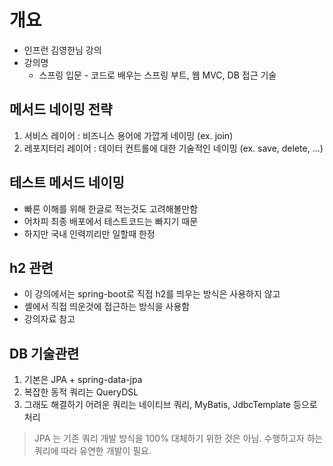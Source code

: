 # 개요

* 인프런 김영한님 강의
* 강의명
  * 스프링 입문 - 코드로 배우는 스프링 부트, 웹 MVC, DB 접근 기술

## 메서드 네이밍 전략

1. 서비스 레이어 : 비즈니스 용어에 가깝게 네이밍 (ex. join)
2. 레포지터리 레이어 : 데이터 컨트롤에 대한 기술적인 네이밍 (ex. save, delete, ...)

## 테스트 메서드 네이밍

* 빠른 이해를 위해 한글로 적는것도 고려해볼만함
* 어차피 최종 배포에서 테스트코드는 빠지기 때문
* 하지만 국내 인력끼리만 일할때 한정

## h2 관련

* 이 강의에서는 spring-boot로 직접 h2를 띄우는 방식은 사용하지 않고
* 셸에서 직접 띄운것에 접근하는 방식을 사용함
* 강의자료 참고

## DB 기술관련

1. 기본은 JPA + spring-data-jpa
2. 복잡한 동적 쿼리는 QueryDSL
3. 그래도 해결하기 어려운 쿼리는 네이티브 쿼리, MyBatis, JdbcTemplate 등으로 처리

> JPA 는 기존 쿼리 개발 방식을 100% 대체하기 위한 것은 아님. 
> 수행하고자 하는 쿼리에 따라 유연한 개발이 필요.